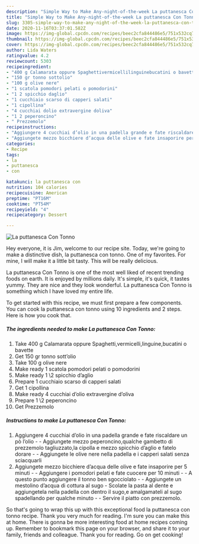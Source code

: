 ```yaml
---
description: "Simple Way to Make Any-night-of-the-week La puttanesca Con Tonno"
title: "Simple Way to Make Any-night-of-the-week La puttanesca Con Tonno"
slug: 3305-simple-way-to-make-any-night-of-the-week-la-puttanesca-con-tonno
date: 2020-11-16T03:37:01.582Z
image: https://img-global.cpcdn.com/recipes/beec2cfa844486e5/751x532cq70/la-puttanesca-con-tonno-recipe-main-photo.jpg
thumbnail: https://img-global.cpcdn.com/recipes/beec2cfa844486e5/751x532cq70/la-puttanesca-con-tonno-recipe-main-photo.jpg
cover: https://img-global.cpcdn.com/recipes/beec2cfa844486e5/751x532cq70/la-puttanesca-con-tonno-recipe-main-photo.jpg
author: Lida Waters
ratingvalue: 4.2
reviewcount: 5303
recipeingredient:
- "400 g Calamarata oppure Spaghettivermicellilinguinebucatini o bavette"
- "150 gr tonno sottolio"
- "100 g olive nere"
- "1 scatola pomodori pelati o pomodorini"
- "1 2 spicchio daglio"
- "1 cucchiaio scarso di capperi salati"
- "1 cipollina"
- "4 cucchiai dolio extravergine doliva"
- "1 2 peperoncino"
- " Prezzemolo"
recipeinstructions:
- "Aggiungere 4 cucchiai d’olio in una padella grande e fate riscaldare un pò l’olio  Aggiungete mezzo peperoncino,qualche gambetto di prezzemolo tagliuzzato,la cipolla e mezzo spicchio d’aglio e fatelo dorare  Aggiungete le olive nere nella padella e i capperi salati senza sciacquarli"
- "Aggiungete mezzo bicchiere d’acqua delle olive e fate insaporire per 5 minuti  Aggiungere i pomodori pelati e fate cuocere per 10 minuti  A questo punto aggiungere il tonno ben sgocciolato  Aggiungete un mestolino d’acqua di cottura al sugo Scolate la pasta al dente e aggiungetela nella padella con dentro il sugo,e amalgamateli al sugo spadellando per qualche minuto  Servire il piatto con prezzemolo."
categories:
- Recipe
tags:
- la
- puttanesca
- con

katakunci: la puttanesca con 
nutrition: 104 calories
recipecuisine: American
preptime: "PT16M"
cooktime: "PT54M"
recipeyield: "4"
recipecategory: Dessert

---
```



![La puttanesca Con Tonno](https://img-global.cpcdn.com/recipes/beec2cfa844486e5/751x532cq70/la-puttanesca-con-tonno-recipe-main-photo.jpg)

Hey everyone, it is Jim, welcome to our recipe site. Today, we're going to make a distinctive dish, la puttanesca con tonno. One of my favorites. For mine, I will make it a little bit tasty. This will be really delicious.



La puttanesca Con Tonno is one of the most well liked of recent trending foods on earth. It is enjoyed by millions daily. It's simple, it's quick, it tastes yummy. They are nice and they look wonderful. La puttanesca Con Tonno is something which I have loved my entire life.


To get started with this recipe, we must first prepare a few components. You can cook la puttanesca con tonno using 10 ingredients and 2 steps. Here is how you cook that.

<!--inarticleads1-->

##### The ingredients needed to make La puttanesca Con Tonno:

1. Take 400 g Calamarata oppure Spaghetti,vermicelli,linguine,bucatini o bavette
1. Get 150 gr tonno sott’olio
1. Take 100 g olive nere
1. Make ready 1 scatola pomodori pelati o pomodorini
1. Make ready 1 \2 spicchio d’aglio
1. Prepare 1 cucchiaio scarso di capperi salati
1. Get 1 cipollina
1. Make ready 4 cucchiai d’olio extravergine d’oliva
1. Prepare 1 \2 peperoncino
1. Get  Prezzemolo




<!--inarticleads2-->

##### Instructions to make La puttanesca Con Tonno:

1. Aggiungere 4 cucchiai d’olio in una padella grande e fate riscaldare un pò l’olio -  - Aggiungete mezzo peperoncino,qualche gambetto di prezzemolo tagliuzzato,la cipolla e mezzo spicchio d’aglio e fatelo dorare -  - Aggiungete le olive nere nella padella e i capperi salati senza sciacquarli
1. Aggiungete mezzo bicchiere d’acqua delle olive e fate insaporire per 5 minuti -  - Aggiungere i pomodori pelati e fate cuocere per 10 minuti -  - A questo punto aggiungere il tonno ben sgocciolato -  - Aggiungete un mestolino d’acqua di cottura al sugo - Scolate la pasta al dente e aggiungetela nella padella con dentro il sugo,e amalgamateli al sugo spadellando per qualche minuto -  - Servire il piatto con prezzemolo.




So that's going to wrap this up with this exceptional food la puttanesca con tonno recipe. Thank you very much for reading. I'm sure you can make this at home. There is gonna be more interesting food at home recipes coming up. Remember to bookmark this page on your browser, and share it to your family, friends and colleague. Thank you for reading. Go on get cooking!
